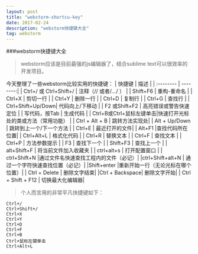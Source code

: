 ```yaml
---
layout: post
title: "webstorm-shortcu-key"
date: 2017-02-24 
description: "webstorm快捷键大全"
tag: webstorm 
---  
```


###webstorm快捷键大全
>webstorm应该是目前最强的js编辑器了，结合sublime text可以很效率的开发项目。

今天整理了一些webstorm比较实用的快捷键：
| 快捷键     |   描述    | 
| :-------- | --------:|
| Ctrl+/ 或 Ctrl+Shift+/  | 注释（// 或者/*…*/ ） |
| Shift+F6     |   重构-重命名 |
| Ctrl+X      |    剪切一行 |
| Ctrl+Y      |    删除一行 |
| Ctrl+D      |    复制行 |
| Ctrl+G      |    查找行 |
| Ctrl+Shift+Up/Down| 代码向上/下移动 |
| F2 或Shift+F2 | 高亮错误或警告快速定位 |
| 写代码，按Tab      | 生成代码 |
| Ctrl+B或Ctrl+鼠标左键单击|快速打开光标处的类或方法（常用功能） |
| Ctrl + Alt + B |  跳转方法实现处|
| Alt + Up/Down | 跳转到上一个/下一个方法 |
| Ctrl+E      | 最近打开的文件|
| Alt+F1     |查找代码所在位置|
| Ctrl+Alt+L |  格式化代码 |
| Ctrl+R |  替换文本 |
| Ctrl+F |  查找文本 |
| Ctrl+P |  方法参数提示 |
| F3 |  查找下一个 |
| Shift+F3 |  查找上一个 |
| alt+Shift+F |  将当前文件加入收藏夹 |
| ctrl+alt+s | 打开配置窗口 |
| ctrl+Shift+N |通过文件名快速查找工程内的文件（必记）|
|ctrl+Shift+alt+N | 通过一个字符快速查找位置（必记）|
|Shift+enter |重新开始一行（无论光标在哪个位置）|
| Ctrl + Delete |  删除文字结束|
|Ctrl + Backspace| 删除文字开始|
| Ctrl + Shift + F12 | 切换最大化编辑器|

> 个人而言用的非常平凡快捷键如下：

```
Ctrl+/  
Ctrl+Shift+/ 
Ctrl+X
Ctrl+Y
Ctrl+D
Ctrl+F
Ctrl+B
Ctrl+鼠标左键单击
Ctrl+Alt+L 
```